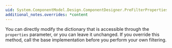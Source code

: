 ```yaml
---
uid: System.ComponentModel.Design.ComponentDesigner.PreFilterProperties(System.Collections.IDictionary)
additional_notes.overrides: *content
---
```


<p>You can directly modify the dictionary that is accessible through the <code>properties</code> parameter, or you can leave it unchanged. If you override this method, call the base implementation before you perform your own filtering.</p>


